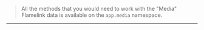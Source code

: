 > All the methods that you would need to work with the "Media" Flamelink data is available on the `app.media` namespace.

---
